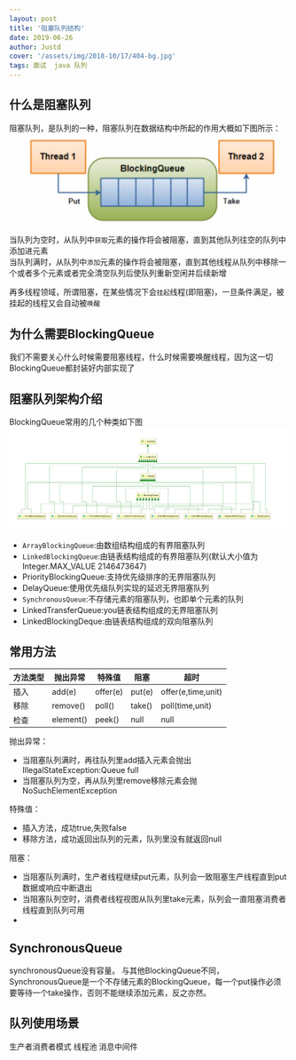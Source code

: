 ```yaml
---
layout: post
title: '阻塞队列结构'
date: 2019-06-26
author: Justd
cover: '/assets/img/2018-10/17/404-bg.jpg'
tags: 面试  java 队列 
---
```

## 什么是阻塞队列      


 
阻塞队列，是队列的一种，阻塞队列在数据结构中所起的作用大概如下图所示：
![](/assets\img\2019-06\queue.png)   
当队列为空时，从队列中`获取`元素的操作将会被阻塞，直到其他队列往空的队列中添加进元素   
当队列满时，从队列中`添加`元素的操作将会被阻塞，直到其他线程从队列中移除一个或者多个元素或者完全清空队列后使队列重新空闲并后续新增  

再多线程领域，所谓阻塞，在某些情况下会`挂起`线程(即阻塞)，一旦条件满足，被挂起的线程又会自动被`唤醒`  
## 为什么需要BlockingQueue   
我们不需要关心什么时候需要阻塞线程，什么时候需要唤醒线程，因为这一切BlockingQueue都封装好内部实现了   

## 阻塞队列架构介绍
BlockingQueue常用的几个种类如下图
![](/assets\img\2019-06\queueFamily.png)  

- `ArrayBlockingQueue`:由数组结构组成的有界阻塞队列  
- `LinkedBlockingQueue`:由链表结构组成的有界阻塞队列(默认大小值为Integer.MAX_VALUE 2146473647)
- PriorityBlockingQueue:支持优先级排序的无界阻塞队列 
- DelayQueue:使用优先级队列实现的延迟无界阻塞队列   
- `SynchronousQueue`:不存储元素的阻塞队列，也即单个元素的队列  
- LinkedTransferQueue:you链表结构组成的无界阻塞队列  
- LinkedBlockingDeque:由链表结构组成的双向阻塞队列  

## 常用方法   
|方法类型|抛出异常|特殊值|阻塞|超时|
|---|---|---|---|---|
|插入|add(e)|offer(e)|put(e)|offer(e,time,unit)|
|移除|remove()|poll()|take()|poll(time,unit)|
|检查|element()|peek()|null|null|      

      

抛出异常：    
- 当阻塞队列满时，再往队列里add插入元素会抛出IllegalStateException:Queue full      
- 当阻塞队列为空，再从队列里remove移除元素会抛NoSuchElementException    
  
特殊值：   
- 插入方法，成功true,失败false  
- 移除方法，成功返回出队列的元素，队列里没有就返回null  
  
阻塞：  
- 当阻塞队列满时，生产者线程继续put元素，队列会一致阻塞生产线程直到put数据或响应中断退出  
- 当阻塞队列空时，消费者线程视图从队列里take元素，队列会一直阻塞消费者线程直到队列可用   
- 

## SynchronousQueue 
synchronousQueue没有容量。
与其他BlockingQueue不同，SynchronousQueue是一个不存储元素的BlockingQueue，每一个put操作必须要等待一个take操作，否则不能继续添加元素，反之亦然。

## 队列使用场景   
生产者消费者模式
线程池
消息中间件